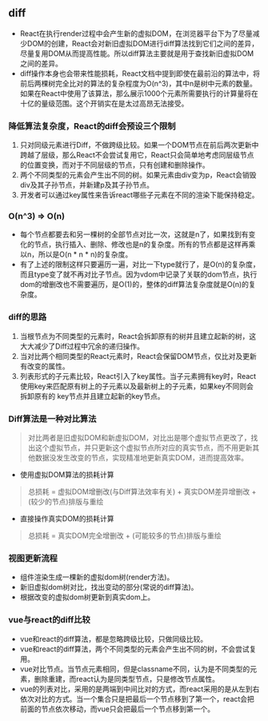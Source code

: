 ## diff
- React在执行render过程中会产生新的虚拟DOM，在浏览器平台下为了尽量减少DOM的创建，React会对新旧虚拟DOM进行diff算法找到它们之间的差异，尽量复用DOM从而提高性能。所以diff算法主要就是用于查找新旧虚拟DOM之间的差异。
- diff操作本身也会带来性能损耗，React文档中提到即使在最前沿的算法中，将前后两棵树完全比对的算法的复杂程度为O(n^3)，其中n是树中元素的数量。如果在React中使用了该算法，那么展示1000个元素所需要执行的计算量将在十亿的量级范围。这个开销实在是太过高昂无法接受。
### 降低算法复杂度，React的diff会预设三个限制
1. 只对同级元素进行Diff，不做跨级比较。如果一个DOM节点在前后两次更新中跨越了层级，那么React不会尝试复用它，React只会简单地考虑同层级节点的位置变换，而对于不同层级的节点，只有创建和删除操作。
2. 两个不同类型的元素会产生出不同的树。如果元素由div变为p，React会销毁div及其子孙节点，并新建p及其子孙节点。
3. 开发者可以通过key属性来告诉react哪些子元素在不同的渲染下能保持稳定。
### O(n^3) => O(n)
- 每个节点都要去和另一棵树的全部节点对比一次，这就是n了，如果找到有变化的节点，执行插入、删除、修改也是n的复杂度。所有的节点都是这样再乘以n，所以是O(n * n * n)的复杂度。
- 有了上述的限制这样只要遍历一遍，对比一下type就行了，是O(n)的复杂度，而且type变了就不再对比子节点。因为vdom中记录了关联的dom节点，执行dom的增删改也不需要遍历，是O(1)的，整体的diff算法复杂度就是O(n)的复杂度。
### diff的思路
1. 当根节点为不同类型的元素时，React会拆卸原有的树并且建立起新的树，这大大减少了Diff过程中冗余的递归操作。
2. 当对比两个相同类型的React元素时，React会保留DOM节点，仅比对及更新有改变的属性。
3. 列表形式的子元素比较，React引入了key属性。当子元素拥有key时，React使用key来匹配原有树上的子元素以及最新树上的子元素，如果key不同则会拆卸原有的 key节点并且建立起新的key节点。
### Diff算法是一种对比算法
> 对比两者是旧虚拟DOM和新虚拟DOM，对比出是哪个虚拟节点更改了，找出这个虚拟节点，并只更新这个虚拟节点所对应的真实节点，而不用更新其他数据没发生改变的节点，实现精准地更新真实DOM，进而提高效率。

- 使用虚拟DOM算法的损耗计算
> 总损耗 = 虚拟DOM增删改(与Diff算法效率有关) + 真实DOM差异增删改 + (较少的节点)排版与重绘

- 直接操作真实DOM的损耗计算
> 总损耗 = 真实DOM完全增删改 + (可能较多的节点)排版与重绘

### 视图更新流程
- 组件渲染生成一棵新的虚拟dom树(render方法)。
- 新旧虚拟dom树对比，找出变动的部分(常说的diff算法)。
- 根据改变的虚拟dom树更新到真实dom上。
### vue与react的diff比较
- vue和react的diff算法，都是忽略跨级比较，只做同级比较。
- vue和react的diff算法，两个不同类型的元素会产生出不同的树，不会尝试复用。
- vue对比节点。当节点元素相同，但是classname不同，认为是不同类型的元素，删除重建，而react认为是同类型节点，只是修改节点属性。
- vue的列表对比，采用的是两端到中间比对的方式，而react采用的是从左到右依次对比的方式。当一个集合只是把最后一个节点移到了第一个，react会把前面的节点依次移动，而vue只会把最后一个节点移到第一个。


